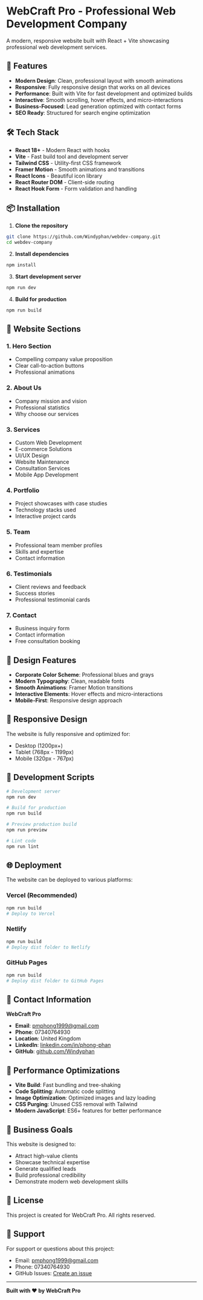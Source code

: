 # WebCraft Pro - Professional Web Development Company

A modern, responsive website built with React + Vite showcasing professional web development services.

## 🚀 Features

- **Modern Design**: Clean, professional layout with smooth animations
- **Responsive**: Fully responsive design that works on all devices
- **Performance**: Built with Vite for fast development and optimized builds
- **Interactive**: Smooth scrolling, hover effects, and micro-interactions
- **Business-Focused**: Lead generation optimized with contact forms
- **SEO Ready**: Structured for search engine optimization

## 🛠️ Tech Stack

- **React 18+** - Modern React with hooks
- **Vite** - Fast build tool and development server
- **Tailwind CSS** - Utility-first CSS framework
- **Framer Motion** - Smooth animations and transitions
- **React Icons** - Beautiful icon library
- **React Router DOM** - Client-side routing
- **React Hook Form** - Form validation and handling

## 📦 Installation

1. **Clone the repository**
```bash
git clone https://github.com/Windyphan/webdev-company.git
cd webdev-company
```

2. **Install dependencies**
```bash
npm install
```

3. **Start development server**
```bash
npm run dev
```

4. **Build for production**
```bash
npm run build
```

## 🎯 Website Sections

### 1. **Hero Section**
- Compelling company value proposition
- Clear call-to-action buttons
- Professional animations

### 2. **About Us**
- Company mission and vision
- Professional statistics
- Why choose our services

### 3. **Services**
- Custom Web Development
- E-commerce Solutions
- UI/UX Design
- Website Maintenance
- Consultation Services
- Mobile App Development

### 4. **Portfolio**
- Project showcases with case studies
- Technology stacks used
- Interactive project cards

### 5. **Team**
- Professional team member profiles
- Skills and expertise
- Contact information

### 6. **Testimonials**
- Client reviews and feedback
- Success stories
- Professional testimonial cards

### 7. **Contact**
- Business inquiry form
- Contact information
- Free consultation booking

## 🎨 Design Features

- **Corporate Color Scheme**: Professional blues and grays
- **Modern Typography**: Clean, readable fonts
- **Smooth Animations**: Framer Motion transitions
- **Interactive Elements**: Hover effects and micro-interactions
- **Mobile-First**: Responsive design approach

## 📱 Responsive Design

The website is fully responsive and optimized for:
- Desktop (1200px+)
- Tablet (768px - 1199px)
- Mobile (320px - 767px)

## 🔧 Development Scripts

```bash
# Development server
npm run dev

# Build for production
npm run build

# Preview production build
npm run preview

# Lint code
npm run lint
```

## 🌐 Deployment

The website can be deployed to various platforms:

### Vercel (Recommended)
```bash
npm run build
# Deploy to Vercel
```

### Netlify
```bash
npm run build
# Deploy dist folder to Netlify
```

### GitHub Pages
```bash
npm run build
# Deploy dist folder to GitHub Pages
```

## 📧 Contact Information

**WebCraft Pro**
- **Email**: pmphong1999@gmail.com
- **Phone**: 07340764930
- **Location**: United Kingdom
- **LinkedIn**: [linkedin.com/in/phong-phan](https://linkedin.com/in/phong-phan)
- **GitHub**: [github.com/Windyphan](https://github.com/Windyphan)

## 🚀 Performance Optimizations

- **Vite Build**: Fast bundling and tree-shaking
- **Code Splitting**: Automatic code splitting
- **Image Optimization**: Optimized images and lazy loading
- **CSS Purging**: Unused CSS removal with Tailwind
- **Modern JavaScript**: ES6+ features for better performance

## 🎯 Business Goals

This website is designed to:
- Attract high-value clients
- Showcase technical expertise
- Generate qualified leads
- Build professional credibility
- Demonstrate modern web development skills

## 📄 License

This project is created for WebCraft Pro. All rights reserved.

## 🤝 Support

For support or questions about this project:
- Email: pmphong1999@gmail.com
- Phone: 07340764930
- GitHub Issues: [Create an issue](https://github.com/Windyphan/webdev-company/issues)

---

**Built with ❤️ by WebCraft Pro**